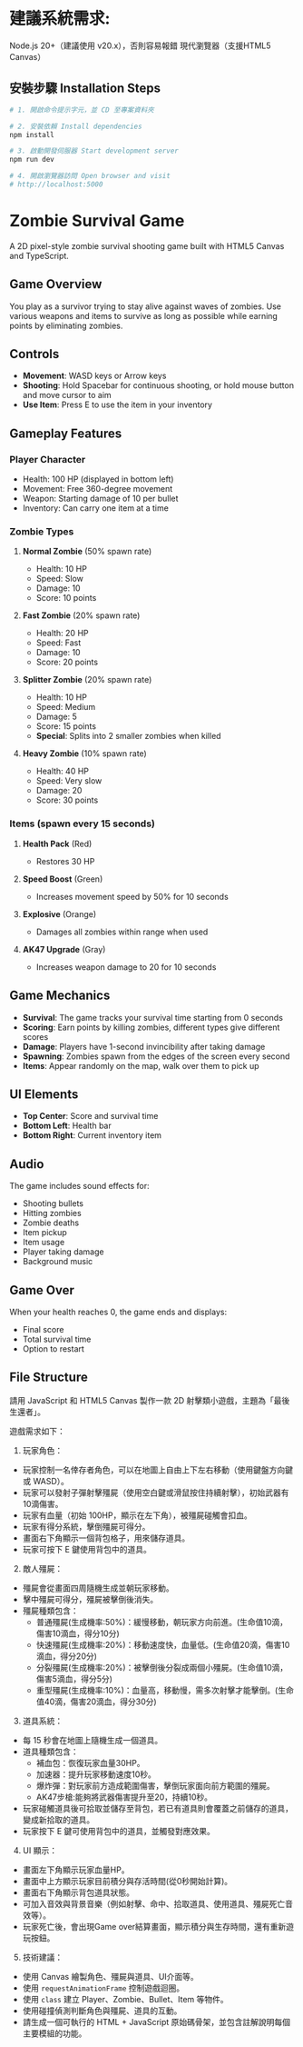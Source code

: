 # 建議系統需求:
Node.js 20+（建議使用 v20.x），否則容易報錯
現代瀏覽器（支援HTML5 Canvas）
## 安裝步驟 Installation Steps
```bash
# 1. 開啟命令提示字元，並 CD 至專案資料夾

# 2. 安裝依賴 Install dependencies
npm install

# 3. 啟動開發伺服器 Start development server  
npm run dev

# 4. 開啟瀏覽器訪問 Open browser and visit
# http://localhost:5000
```
# Zombie Survival Game

A 2D pixel-style zombie survival shooting game built with HTML5 Canvas and TypeScript.

## Game Overview

You play as a survivor trying to stay alive against waves of zombies. Use various weapons and items to survive as long as possible while earning points by eliminating zombies.

## Controls

- **Movement**: WASD keys or Arrow keys
- **Shooting**: Hold Spacebar for continuous shooting, or hold mouse button and move cursor to aim
- **Use Item**: Press E to use the item in your inventory

## Gameplay Features

### Player Character
- Health: 100 HP (displayed in bottom left)
- Movement: Free 360-degree movement
- Weapon: Starting damage of 10 per bullet
- Inventory: Can carry one item at a time

### Zombie Types

1. **Normal Zombie** (50% spawn rate)
   - Health: 10 HP
   - Speed: Slow
   - Damage: 10
   - Score: 10 points

2. **Fast Zombie** (20% spawn rate)
   - Health: 20 HP
   - Speed: Fast
   - Damage: 10
   - Score: 20 points

3. **Splitter Zombie** (20% spawn rate)
   - Health: 10 HP
   - Speed: Medium
   - Damage: 5
   - Score: 15 points
   - **Special**: Splits into 2 smaller zombies when killed

4. **Heavy Zombie** (10% spawn rate)
   - Health: 40 HP
   - Speed: Very slow
   - Damage: 20
   - Score: 30 points

### Items (spawn every 15 seconds)

1. **Health Pack** (Red)
   - Restores 30 HP

2. **Speed Boost** (Green)
   - Increases movement speed by 50% for 10 seconds

3. **Explosive** (Orange)
   - Damages all zombies within range when used

4. **AK47 Upgrade** (Gray)
   - Increases weapon damage to 20 for 10 seconds

## Game Mechanics

- **Survival**: The game tracks your survival time starting from 0 seconds
- **Scoring**: Earn points by killing zombies, different types give different scores
- **Damage**: Players have 1-second invincibility after taking damage
- **Spawning**: Zombies spawn from the edges of the screen every second
- **Items**: Appear randomly on the map, walk over them to pick up

## UI Elements

- **Top Center**: Score and survival time
- **Bottom Left**: Health bar
- **Bottom Right**: Current inventory item

## Audio

The game includes sound effects for:
- Shooting bullets
- Hitting zombies
- Zombie deaths
- Item pickup
- Item usage
- Player taking damage
- Background music

## Game Over

When your health reaches 0, the game ends and displays:
- Final score
- Total survival time
- Option to restart

## File Structure

請用 JavaScript 和 HTML5 Canvas 製作一款 2D 射擊類小遊戲，主題為「最後生還者」。

遊戲需求如下：

1. 玩家角色：
- 玩家控制一名倖存者角色，可以在地圖上自由上下左右移動（使用鍵盤方向鍵或 WASD）。
- 玩家可以發射子彈射擊殭屍（使用空白鍵或滑鼠按住持續射擊），初始武器有10滴傷害。
- 玩家有血量（初始 100HP，顯示在左下角），被殭屍碰觸會扣血。
- 玩家有得分系統，擊倒殭屍可得分。
- 畫面右下角顯示一個背包格子，用來儲存道具。
- 玩家可按下 E 鍵使用背包中的道具。

2. 敵人殭屍：
- 殭屍會從畫面四周隨機生成並朝玩家移動。
- 擊中殭屍可得分，殭屍被擊倒後消失。
- 殭屍種類包含：
  - 普通殭屍(生成機率:50%)：緩慢移動，朝玩家方向前進。(生命值10滴，傷害10滴血，得分10分)
  - 快速殭屍(生成機率:20%)：移動速度快，血量低。(生命值20滴，傷害10滴血，得分20分)
  - 分裂殭屍(生成機率:20%)：被擊倒後分裂成兩個小殭屍。(生命值10滴，傷害5滴血，得分5分)
  - 重型殭屍(生成機率:10%)：血量高，移動慢，需多次射擊才能擊倒。(生命值40滴，傷害20滴血，得分30分)

3. 道具系統：
- 每 15 秒會在地圖上隨機生成一個道具。
- 道具種類包含：
  - 補血包：恢復玩家血量30HP。
  - 加速器：提升玩家移動速度10秒。
  - 爆炸彈：對玩家前方造成範圍傷害，擊倒玩家面向前方範圍的殭屍。
  - AK47步槍:能夠將武器傷害提升至20，持續10秒。
- 玩家碰觸道具後可拾取並儲存至背包，若已有道具則會覆蓋之前儲存的道具，變成新拾取的道具。
- 玩家按下 E 鍵可使用背包中的道具，並觸發對應效果。

4. UI 顯示：
- 畫面左下角顯示玩家血量HP。
- 畫面中上方顯示玩家目前積分與存活時間(從0秒開始計算)。
- 畫面右下角顯示背包道具狀態。
- 可加入音效與背景音樂（例如射擊、命中、拾取道具、使用道具、殭屍死亡音效等）。
- 玩家死亡後，會出現Game over結算畫面，顯示積分與生存時間，還有重新遊玩按鈕。

5. 技術建議：
- 使用 Canvas 繪製角色、殭屍與道具、UI介面等。
- 使用 `requestAnimationFrame` 控制遊戲迴圈。
- 使用 `class` 建立 Player、Zombie、Bullet、Item 等物件。
- 使用碰撞偵測判斷角色與殭屍、道具的互動。
- 請生成一個可執行的 HTML + JavaScript 原始碼骨架，並包含註解說明每個主要模組的功能。
